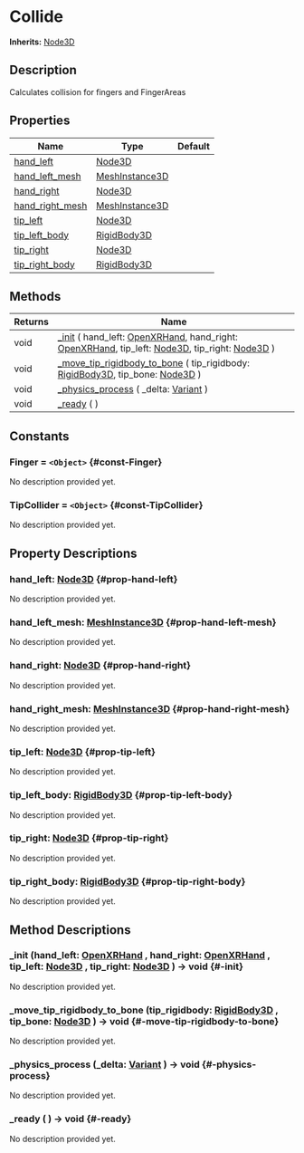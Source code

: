 # Collide
**Inherits:** [Node3D](https://docs.godotengine.org/de/4.x/classes/class_node3d.html)
    
## Description

Calculates collision for fingers and FingerAreas

## Properties

| Name                                     | Type                                                                                    | Default |
| ---------------------------------------- | --------------------------------------------------------------------------------------- | ------- |
| [hand_left](#prop-hand-left)             | [Node3D](https://docs.godotengine.org/de/4.x/classes/class_node3d.html)                 |         |
| [hand_left_mesh](#prop-hand-left-mesh)   | [MeshInstance3D](https://docs.godotengine.org/de/4.x/classes/class_meshinstance3d.html) |         |
| [hand_right](#prop-hand-right)           | [Node3D](https://docs.godotengine.org/de/4.x/classes/class_node3d.html)                 |         |
| [hand_right_mesh](#prop-hand-right-mesh) | [MeshInstance3D](https://docs.godotengine.org/de/4.x/classes/class_meshinstance3d.html) |         |
| [tip_left](#prop-tip-left)               | [Node3D](https://docs.godotengine.org/de/4.x/classes/class_node3d.html)                 |         |
| [tip_left_body](#prop-tip-left-body)     | [RigidBody3D](https://docs.godotengine.org/de/4.x/classes/class_rigidbody3d.html)       |         |
| [tip_right](#prop-tip-right)             | [Node3D](https://docs.godotengine.org/de/4.x/classes/class_node3d.html)                 |         |
| [tip_right_body](#prop-tip-right-body)   | [RigidBody3D](https://docs.godotengine.org/de/4.x/classes/class_rigidbody3d.html)       |         |

## Methods

| Returns | Name                                                                                                                                                                                                                                                                                                                                                                               |
| ------- | ---------------------------------------------------------------------------------------------------------------------------------------------------------------------------------------------------------------------------------------------------------------------------------------------------------------------------------------------------------------------------------- |
| void    | [_init](#-init) ( hand_left: [OpenXRHand](https://docs.godotengine.org/de/4.x/classes/class_openxrhand.html), hand_right: [OpenXRHand](https://docs.godotengine.org/de/4.x/classes/class_openxrhand.html), tip_left: [Node3D](https://docs.godotengine.org/de/4.x/classes/class_node3d.html), tip_right: [Node3D](https://docs.godotengine.org/de/4.x/classes/class_node3d.html) ) |
| void    | [_move_tip_rigidbody_to_bone](#-move-tip-rigidbody-to-bone) ( tip_rigidbody: [RigidBody3D](https://docs.godotengine.org/de/4.x/classes/class_rigidbody3d.html), tip_bone: [Node3D](https://docs.godotengine.org/de/4.x/classes/class_node3d.html) )                                                                                                                                |
| void    | [_physics_process](#-physics-process) ( _delta: [Variant](https://docs.godotengine.org/de/4.x/classes/class_variant.html) )                                                                                                                                                                                                                                                        |
| void    | [_ready](#-ready) (  )                                                                                                                                                                                                                                                                                                                                                             |





## Constants

### Finger = `<Object>` {#const-Finger}

No description provided yet.

### TipCollider = `<Object>` {#const-TipCollider}

No description provided yet.

## Property Descriptions

### hand_left: [Node3D](https://docs.godotengine.org/de/4.x/classes/class_node3d.html) {#prop-hand-left}

No description provided yet.

### hand_left_mesh: [MeshInstance3D](https://docs.godotengine.org/de/4.x/classes/class_meshinstance3d.html) {#prop-hand-left-mesh}

No description provided yet.

### hand_right: [Node3D](https://docs.godotengine.org/de/4.x/classes/class_node3d.html) {#prop-hand-right}

No description provided yet.

### hand_right_mesh: [MeshInstance3D](https://docs.godotengine.org/de/4.x/classes/class_meshinstance3d.html) {#prop-hand-right-mesh}

No description provided yet.

### tip_left: [Node3D](https://docs.godotengine.org/de/4.x/classes/class_node3d.html) {#prop-tip-left}

No description provided yet.

### tip_left_body: [RigidBody3D](https://docs.godotengine.org/de/4.x/classes/class_rigidbody3d.html) {#prop-tip-left-body}

No description provided yet.

### tip_right: [Node3D](https://docs.godotengine.org/de/4.x/classes/class_node3d.html) {#prop-tip-right}

No description provided yet.

### tip_right_body: [RigidBody3D](https://docs.godotengine.org/de/4.x/classes/class_rigidbody3d.html) {#prop-tip-right-body}

No description provided yet.

## Method Descriptions

###  _init (hand_left: [OpenXRHand](https://docs.godotengine.org/de/4.x/classes/class_openxrhand.html) , hand_right: [OpenXRHand](https://docs.godotengine.org/de/4.x/classes/class_openxrhand.html) , tip_left: [Node3D](https://docs.godotengine.org/de/4.x/classes/class_node3d.html) , tip_right: [Node3D](https://docs.godotengine.org/de/4.x/classes/class_node3d.html)  ) -> void {#-init}

No description provided yet.

###  _move_tip_rigidbody_to_bone (tip_rigidbody: [RigidBody3D](https://docs.godotengine.org/de/4.x/classes/class_rigidbody3d.html) , tip_bone: [Node3D](https://docs.godotengine.org/de/4.x/classes/class_node3d.html)  ) -> void {#-move-tip-rigidbody-to-bone}

No description provided yet.

###  _physics_process (_delta: [Variant](https://docs.godotengine.org/de/4.x/classes/class_variant.html)  ) -> void {#-physics-process}

No description provided yet.

###  _ready ( ) -> void {#-ready}

No description provided yet.
